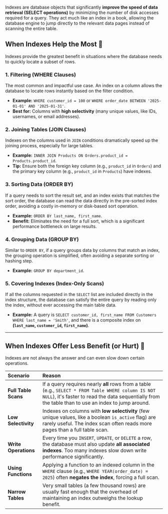 Indexes are database objects that significantly **improve the speed of data retrieval (SELECT operations)** by minimizing the number of disk accesses required for a query. They act much like an index in a book, allowing the database engine to jump directly to the relevant data pages instead of scanning the entire table.

## When Indexes Help the Most 🚀

Indexes provide the greatest benefit in situations where the database needs to quickly locate a subset of rows.

### 1. Filtering (WHERE Clauses)
The most common and impactful use case. An index on a column allows the database to locate rows instantly based on the filter condition.

* **Example:** `WHERE customer_id = 100` or `WHERE order_date BETWEEN '2025-01-01' AND '2025-01-31'`.
* **Best for:** Columns with **high selectivity** (many unique values, like IDs, usernames, or email addresses).

### 2. Joining Tables (JOIN Clauses)
Indexes on the columns used in `JOIN` conditions dramatically speed up the joining process, especially for large tables.

* **Example:** `INNER JOIN Products ON Orders.product_id = Products.product_id`.
* **Tip:** Ensure both the foreign key column (e.g., `product_id` in `Orders`) and the primary key column (e.g., `product_id` in `Products`) have indexes.

### 3. Sorting Data (ORDER BY)
If a query needs to sort the result set, and an index exists that matches the sort order, the database can read the data directly in the pre-sorted index order, avoiding a costly in-memory or disk-based sort operation.

* **Example:** `ORDER BY last_name, first_name`.
* **Benefit:** Eliminates the need for a full sort, which is a significant performance bottleneck on large results.

### 4. Grouping Data (GROUP BY)
Similar to `ORDER BY`, if a query groups data by columns that match an index, the grouping operation is simplified, often avoiding a separate sorting or hashing step.

* **Example:** `GROUP BY department_id`.

### 5. Covering Indexes (Index-Only Scans)
If all the columns requested in the `SELECT` list are included directly in the index structure, the database can satisfy the entire query by reading only the index, without ever accessing the main table data.

* **Example:** A query is `SELECT customer_id, first_name FROM Customers WHERE last_name = 'Smith'`, and there is a composite index on **(`last_name`, `customer_id`, `first_name`)**.

***

## When Indexes Offer Less Benefit (or Hurt) 🐌

Indexes are not always the answer and can even slow down certain operations.

| Scenario | Reason |
| :--- | :--- |
| **Full Table Scans** | If a query requires nearly **all** rows from a table (e.g., `SELECT * FROM Table WHERE column IS NOT NULL`), it's faster to read the data sequentially from the table than to use an index to jump around. |
| **Low Selectivity** | Indexes on columns with **low selectivity** (few unique values, like a boolean `is_active` flag) are rarely useful. The index scan often reads more pages than a full table scan. |
| **Write Operations** | Every time you `INSERT`, `UPDATE`, or `DELETE` a row, the database must also update **all associated indexes**. Too many indexes slow down write performance significantly. |
| **Using Functions** | Applying a function to an indexed column in the `WHERE` clause (e.g., `WHERE YEAR(order_date) = 2025`) often **negates the index**, forcing a full scan. |
| **Narrow Tables** | Very small tables (a few thousand rows) are usually fast enough that the overhead of maintaining an index outweighs the lookup benefit. |
